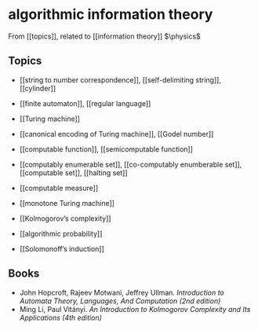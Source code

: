# algorithmic information theory
From [[topics]], related to [[information theory]]
$\physics$
## Topics
- [[string to number correspondence]], [[self-delimiting string]], [[cylinder]]
- [[finite automaton]], [[regular language]]
- [[Turing machine]]
- [[canonical encoding of Turing machine]], [[Godel number]]
- [[computable function]], [[semicomputable function]]
- [[computably enumerable set]], [[co-computably enumberable set]], [[computable set]], [[halting set]]
- [[computable measure]]

- [[monotone Turing machine]]
- [[Kolmogorov’s complexity]]
- [[algorithmic probability]]
- [[Solomonoff’s induction]]

## Books
-  John Hopcroft, Rajeev Motwani, Jeffrey Ullman. _Introduction to Automata Theory, Languages, And Computation (2nd edition)_
- Ming Li, Paul Vitányi. _An Introduction to Kolmogorov Complexity and Its Applications (4th edition)_